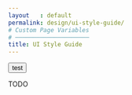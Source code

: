 ```yaml
---
layout   : default
permalink: design/ui-style-guide/
# Custom Page Variables
# ─────────────────────
title: UI Style Guide
---
```


<button class="button-bid">test</button>

TODO
